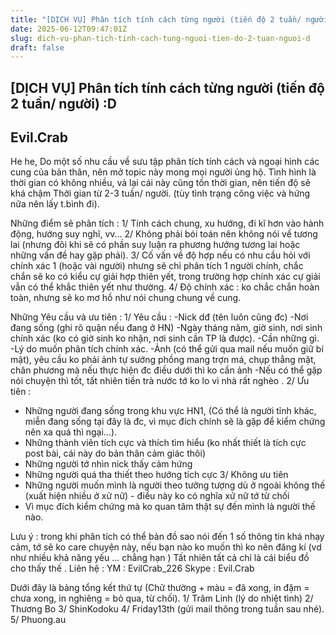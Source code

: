 ```yaml
---
title: "[DỊCH VỤ] Phân tích tính cách từng người (tiến độ 2 tuần/ người) :D"
date: 2025-06-12T09:47:01Z
slug: dich-vu-phan-tich-tinh-cach-tung-nguoi-tien-do-2-tuan-nguoi-d
draft: false
---
```


## [DỊCH VỤ] Phân tích tính cách từng người (tiến độ 2 tuần/ người) :D

## Evil.Crab

He he, Do một số nhu cầu về sưu tập phân tích tính cách và ngoại hình các cung của bản thân, nên mở topic này mong mọi người ủng hộ.
Tình hình là thời gian có không nhiều, vả lại cái này cũng tốn thời gian, nên tiến độ sẽ khá chậm 
Thời gian từ 2-3 tuần/ người. (tùy tình trạng công việc và hứng nữa nên lấy t.bình đi).

Những điểm sẽ phân tích :
1/ Tính cách chung, xu hướng, đi kĩ hơn vào hành động, hướng suy nghĩ, vv...
2/ Không phải bói toán nên không nói về tương lai (nhưng đôi khi sẽ có phần suy luận ra phương hướng tương lai hoặc những vấn đề hay gặp phải).
3/ Cố vấn về độ hợp nếu có nhu cầu hỏi với chính xác 1 (hoặc vài người)  nhưng sẽ chỉ phân tích 1 người chính, chắc chắn sẽ ko có kiểu cự giải hợp thiên yết, trong trường hợp chính xác cự giải vẫn có thể khắc thiên yết như thường.
4/ Độ chính xác : ko chắc chắn hoàn toàn, nhưng sẽ ko mơ hồ như nói chung chung về cung.

Những Yêu cầu và ưu tiên :
1/ Yêu cầu :
-Nick dđ (tên luôn cũng đc)
-Nơi đang sống (ghi rõ quận nếu đang ở HN)
-Ngày tháng năm, giờ sinh, nơi sinh chính xác (ko có giờ sinh ko nhận, nơi sinh cần TP là được).
-Cần những gì.
-Lý do muốn phân tích chính xác.
-Ảnh (có thể gửi qua mail nếu muốn giữ bí mật), yêu cầu ko phải ảnh tự sướng phồng mang trợn má, chụp thẳng mặt, chân phương mà nếu thực hiện đc điều dưới thì ko cần ảnh 
-Nếu có thể gặp nói chuyện thì tốt, tất nhiên tiền trà nước tớ ko lo vì nhà rất nghèo .
2/ Ưu tiên :
- Những người đang sống trong khu vực HN1, (Có thể là người tỉnh khác, miễn đang sống tại đây là đc, vì mục đích chính sẽ là gặp để kiểm chứng nên xa quá thì ngại...).
- Những thành viên tích cực và thích tìm hiểu (ko nhất thiết là tích cực post bài, cái này do bản thân cảm giác thôi)
- Những người tớ nhìn nick thấy cảm hứng 
- Những người quá tha thiết theo hướng tích cực 
3/ Không ưu tiên
- Những người muốn mình là người theo tưởng tượng dù ở ngoài không thế (xuất hiện nhiều ở xử nữ) - điều này ko có nghĩa xử nữ tớ từ chối 
- Vì mục đích kiểm chứng mà ko quan tâm thật sự đến mình là người thế nào.

Lưu ý : trong khi phân tích có thể bản đồ sao nói đến 1 số thông tin khá nhạy cảm, tớ sẽ ko care chuyện này, nếu bạn nào ko muốn thì ko nên đăng kí (vd như nhiều khả năng yếu ... chẳng hạn ) Tất nhiên tất cả chỉ là cái biểu đồ cho thấy thế .
Liên hệ : YM : EvilCrab_226
Skype : Evil.Crab

Dưới đây là bảng tổng kết thứ tự (Chữ thường + màu = đã xong, in đậm = chưa xong, in nghiêng = bỏ qua, từ chối).
1/ Trâm Linh (lý do nhiệt tình)
2/ Thương Bo
3/ ShinKodoku
4/ Friday13th (gửi mail thông trong tuần sau nhé).
5/ Phuong.au